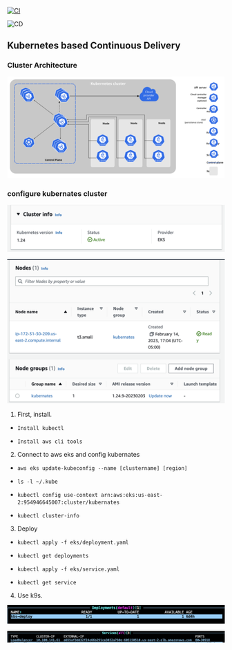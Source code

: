 [![CI](https://github.com/nogibjj/python-template/actions/workflows/cicd.yml/badge.svg)](https://github.com/nogibjj/python-template/actions/workflows/cicd.yml)

![CD](https://github.com/nogibjj/project2/actions/workflows/deploy.yml/badge.svg?branch=main)


## Kubernetes based Continuous Delivery

### Cluster Architecture
![Figure](https://github.com/nogibjj/project2/blob/main/components-of-kubernetes.svg)

### configure kubernates cluster

![Figure](https://github.com/nogibjj/project2/blob/main/Screen%20Shot%202023-02-28%20at%207.57.50%20PM.png)

![Figure](https://github.com/nogibjj/project2/blob/main/Screen%20Shot%202023-02-28%20at%207.58.02%20PM.png)

1. First, install.

* `Install kubectl`

* `Install aws cli tools `

2. Connect to aws eks and config kubernates

* `aws eks update-kubeconfig --name [clustername] [region] `
 
* `ls -l ~/.kube `

* `kubectl config use-context arn:aws:eks:us-east-2:954946645007:cluster/kubernates`

* `kubectl cluster-info`

3. Deploy

* `kubectl apply -f eks/deployment.yaml`

* `kubectl get deployments`

* `kubectl apply -f eks/service.yaml`

* `kubectl get service` 

4. Use k9s. 

![Figure](https://github.com/nogibjj/project2/blob/main/Screen%20Shot%202023-02-20%20at%209.40.56%20PM.png)

![Figure](https://github.com/nogibjj/project2/blob/main/Screen%20Shot%202023-02-20%20at%209.49.15%20PM.png)

